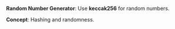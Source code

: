 **Random Number Generator**: Use **keccak256** for random numbers.

**Concept**: Hashing and randomness.
